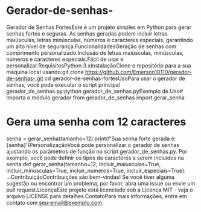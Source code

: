 # Gerador-de-senhas-
Gerador de Senhas FortesEste é um projeto simples em Python para gerar senhas fortes e seguras. As senhas geradas podem incluir letras maiúsculas, letras minúsculas, números e caracteres especiais, garantindo um alto nível de segurança.FuncionalidadesGeração de senhas com comprimento personalizado.Inclusão de letras maiúsculas, minúsculas, números e caracteres especiais.Fácil de usar e personalizar.RequisitosPython 3.xInstalaçãoClone o repositório para a sua máquina local usando:git clone https://github.com/Emerson10110/gerador-de-senhas-.git
cd gerador-de-senhas-fortesUsoPara usar o gerador de senhas, você pode executar o script principal gerador_de_senhas.py:python gerador_de_senhas.pyExemplo de Uso# Importa o módulo gerador
from gerador_de_senhas import gerar_senha

# Gera uma senha com 12 caracteres
senha = gerar_senha(tamanho=12)
print(f'Sua senha forte gerada é: {senha}')PersonalizaçãoVocê pode personalizar o gerador de senhas ajustando os parâmetros de função no script gerador_de_senhas.py. Por exemplo, você pode definir os tipos de caracteres a serem incluídos na senha:def gerar_senha(tamanho=12, incluir_maiusculas=True, incluir_minusculas=True, incluir_numeros=True, incluir_especiais=True):
    ...ContribuiçãoContribuições são bem-vindas! Se você tiver alguma sugestão ou encontrar um problema, por favor, abra uma issue ou envie um pull request.LicençaEste projeto está licenciado sob a Licença MIT - veja o arquivo LICENSE para detalhes.ContatoPara mais informações, entre em contato com seu-email@exemplo.com.

